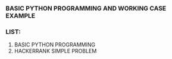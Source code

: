 ### BASIC PYTHON PROGRAMMING AND WORKING CASE EXAMPLE
### LIST:
1. BASIC PYTHON PROGRAMMING
2. HACKERRANK SIMPLE PROBLEM
